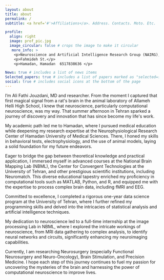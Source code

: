 ```yaml
---
layout: about
title: about
permalink: /
subtitle: <a href='#'>Affiliations</a>. Address. Contacts. Moto. Etc.

profile:
  align: right
  image: prof_pic.jpg
  image_circular: false # crops the image to make it circular
   more_info: >
    <p>Neuroscience and Artificial Intelligence Research Group (NAIRG), Department of Neuroscience</p>
    <p>Fahmideh St.</p>
    <p>Hamadan, Hamadan  6517838636 </p>

News: true # includes a list of news items
Selected_papers: true # includes a list of papers marked as "selected={true}"
social: true # includes social icons at the bottom of the page
---
```

I’m Ali Fathi Jouzdani, MD and researcher. From the moment I captured that first magical signal from a rat's brain in the animal laboratory of Allameh Helli High School, I knew that neuroscience, particularly computational neuroscience, was my way. That summer afternoon in Tehran sparked a journey of discovery and innovation that has since become my life's work.

My academic path led me to Hamadan, where I pursued medical education while deepening my research expertise at the Neurophysiological Research Center of Hamadan University of Medical Sciences. There, I honed my skills in behavioral tests, electrophysiology, and the use of animal models, laying a solid foundation for my future endeavors.

Eager to bridge the gap between theoretical knowledge and practical application, I immersed myself in advanced courses at the National Brain Mapping Lab (NBML), the Center for Convergent Technologies at the University of Tehran, and other prestigious scientific institutions, including Neuromatch. This diverse educational tapestry enriched my proficiency in computational tools such as MATLAB, Python, and R, and equipped me with the expertise to process complex brain data, including fMRI and EEG.

Committed to excellence, I completed a rigorous one-year data science program at the University of Tehran, where I further refined my programming skills and delved into the intricacies of statistical analysis and artificial intelligence techniques.

My dedication to neuroscience led to a full-time internship at the image processing Lab in NBML, where I explored the intricate workings of neuroscience, from MRI data gathering to complex analysis, to identify neural networks and circuits, significantly enhancing my neuroimaging capabilities.

Currently, I am researching Neurosurgery (especially Functional Neurosurgery and Neuro-Oncology), Brain Stimulation, and Precision Medicine. I hope each step of this journey continues to fuel my passion for uncovering the mysteries of the brain and harnessing the power of computational neuroscience to improve lives.
